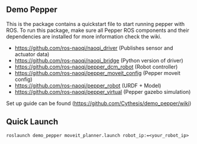## Demo Pepper
This is the package contains a quickstart file to start running pepper with ROS.
To run this package, make sure all Pepper ROS components and their dependencies are installed for more information check the wiki.

- https://github.com/ros-naoqi/naoqi_driver (Publishes sensor and actuator data) 
- https://github.com/ros-naoqi/naoqi_bridge (Python version of driver) 
- https://github.com/ros-naoqi/pepper_dcm_robot (Robot controller) 
- https://github.com/ros-naoqi/pepper_moveit_config (Pepper moveit config) 
- https://github.com/ros-naoqi/pepper_robot (URDF + Model) 
- https://github.com/ros-naoqi/pepper_virtual (Pepper gazebo simulation) 

Set up guide can be found <here>(https://github.com/Cythesis/demo_pepper/wiki)

## Quick Launch
```
roslaunch demo_pepper moveit_planner.launch robot_ip:=<your_robot_ip>
```
